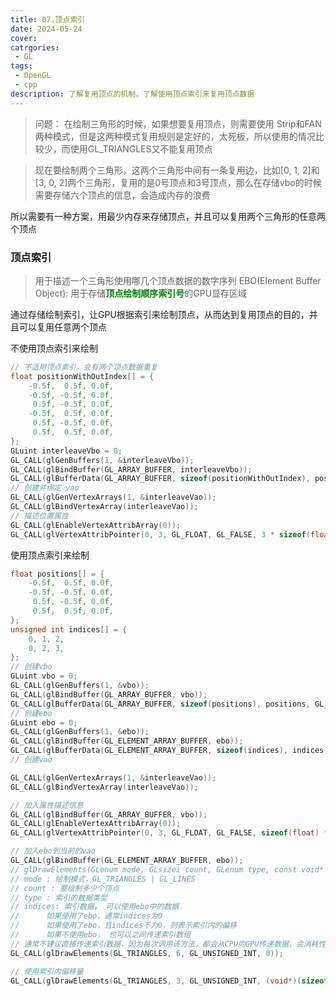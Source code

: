 ```yaml
---
title: 07.顶点索引
date: 2024-05-24
cover: 
catrgories:
 - GL
tags:
 - OpenGL
 - cpp
description: 了解复用顶点的机制，了解使用顶点索引来复用顶点数据 
---
```


> 问题： 在绘制三角形的时候，如果想要复用顶点，则需要使用 Strip和FAN两种模式，但是这两种模式复用规则是定好的，太死板，所以使用的情况比较少，而使用GL_TRIANGLES又不能复用顶点

> 现在要绘制两个三角形，这两个三角形中间有一条复用边，比如[0, 1, 2]和[3, 0, 2]两个三角形，复用的是0号顶点和3号顶点，那么在存储vbo的时候需要存储六个顶点的信息，会造成内存的浪费

所以需要有一种方案，用最少内存来存储顶点，并且可以复用两个三角形的任意两个顶点

### 顶点索引
> 用于描述一个三角形使用哪几个顶点数据的数字序列
EBO(Element Buffer Object): 用于存储<font color=Green>**顶点绘制顺序索引号**</font>的GPU显存区域

通过存储绘制索引，让GPU根据索引来绘制顶点，从而达到复用顶点的目的，并且可以复用任意两个顶点

不使用顶点索引来绘制

```cpp
// 不适用顶点索引，会有两个顶点数据重复
float positionWithOutIndex[] = {
	-0.5f,  0.5f, 0.0f,
	-0.5f, -0.5f, 0.0f,
	 0.5f, -0.5f, 0.0f,
	-0.5f,  0.5f, 0.0f,
	 0.5f, -0.5f, 0.0f,
	 0.5f,  0.5f, 0.0f,
};
GLuint interleaveVbo = 0;
GL_CALL(glGenBuffers(1, &interleaveVbo));
GL_CALL(glBindBuffer(GL_ARRAY_BUFFER, interleaveVbo));
GL_CALL(glBufferData(GL_ARRAY_BUFFER, sizeof(positionWithOutIndex), positionWithOutIndex, GL_STATIC_DRAW));
// 创建并绑定 vao
GL_CALL(glGenVertexArrays(1, &interleaveVao));
GL_CALL(glBindVertexArray(interleaveVao));
// 描述位置属性
GL_CALL(glEnableVertexAttribArray(0));
GL_CALL(glVertexAttribPointer(0, 3, GL_FLOAT, GL_FALSE, 3 * sizeof(float), (void*)0));
```

使用顶点索引来绘制

```cpp
float positions[] = {
	-0.5f,  0.5f, 0.0f,
	-0.5f, -0.5f, 0.0f,
	 0.5f, -0.5f, 0.0f,
	 0.5f,  0.5f, 0.0f,
};
unsigned int indices[] = {
	0, 1, 2,
	0, 2, 3,
};
// 创建vbo
GLuint vbo = 0;
GL_CALL(glGenBuffers(1, &vbo));
GL_CALL(glBindBuffer(GL_ARRAY_BUFFER, vbo));
GL_CALL(glBufferData(GL_ARRAY_BUFFER, sizeof(positions), positions, GL_STATIC_DRAW));
// 创建ebo
GLuint ebo = 0;
GL_CALL(glGenBuffers(1, &ebo));
GL_CALL(glBindBuffer(GL_ELEMENT_ARRAY_BUFFER, ebo));
GL_CALL(glBufferData(GL_ELEMENT_ARRAY_BUFFER, sizeof(indices), indices, GL_STATIC_DRAW));
// 创建vao

GL_CALL(glGenVertexArrays(1, &interleaveVao));
GL_CALL(glBindVertexArray(interleaveVao));

// 加入属性描述信息
GL_CALL(glBindBuffer(GL_ARRAY_BUFFER, vbo));
GL_CALL(glEnableVertexAttribArray(0));
GL_CALL(glVertexAttribPointer(0, 3, GL_FLOAT, GL_FALSE, sizeof(float) * 3, (void*)0));

// 加入ebo到当前的vao
GL_CALL(glBindBuffer(GL_ELEMENT_ARRAY_BUFFER, ebo));
// glDrawElements(GLenum mode, GLsizei count, GLenum type, const void* indices);
// mode : 绘制模式，GL_TRIANGLES | GL_LINES
// count : 要绘制多少个顶点
// type : 索引的数据类型
// indices: 索引数据， 可以使用ebo中的数据
//      如果使用了ebo，通常indices为0
//      如果使用了ebo，且indices不为0，则表示索引内的偏移
//      如果不使用ebo， 也可以之间传递索引数组
// 通常不建议直接传递索引数据，因为每次调用该方法，都会从CPU向GPU传递数据，会消耗性能
GL_CALL(glDrawElements(GL_TRIANGLES, 6, GL_UNSIGNED_INT, 0));

// 使用索引内偏移量
GL_CALL(glDrawElements(GL_TRIANGLES, 3, GL_UNSIGNED_INT, (void*)(sizeof(int) * 3)));
```
